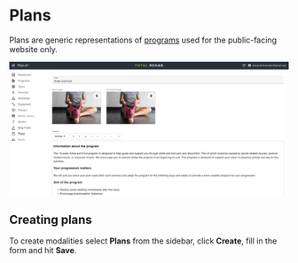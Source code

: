 # Plans

Plans are generic representations of [programs](./programs.md) used for the
public-facing website only.

![Create plan](../static/img/create-plan.png)

## Creating plans

To create modalities select **Plans** from the sidebar, click **Create**, fill
in the form and hit **Save**.
